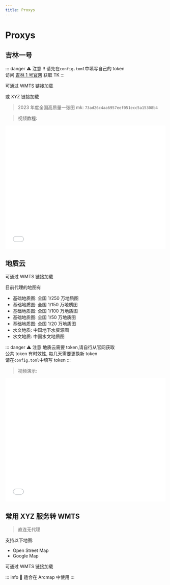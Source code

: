 ```yaml
---
title: Proxys
---
```


<script setup>
import GetAddress from "./GetAddress.vue"

</script>

# Proxys

## 吉林一号

::: danger ⚠️ 注意
‼️ 请先在`config.toml`中填写自己的 token  
访问 [吉林 1 号官网](https://www.jl1mall.com/rskit/MyRSservice) 获取 TK
:::

可通过 WMTS 链接加载

<GetAddress path="/WMTS/jl1"/>

或 XYZ 链接加载

<GetAddress path="/getTile/jl1/{z}/{x}/{y}?mk=73ad26c4aa6957eef051ecc5a15308b4"/>

> 2023 年度全国高质量一张图 mk: `73ad26c4aa6957eef051ecc5a15308b4`

> 视频教程:
<iframe src="//player.bilibili.com/player.html?isOutside=true&aid=113406514301152&bvid=BV144SdYiECo&cid=26561089267&p=1" scrolling="no" border="0" frameborder="no" framespacing="0" allowfullscreen="true" width="100%" height="387px"></iframe>

## 地质云

可通过 WMTS 链接加载

<GetAddress path="/WMTS/geocloud"/>

目前代理的地图有

- 基础地质图: 全国 1/250 万地质图
- 基础地质图: 全国 1/150 万地质图
- 基础地质图: 全国 1/100 万地质图
- 基础地质图: 全国 1/50 万地质图
- 基础地质图: 全国 1/20 万地质图
- 水文地质: 中国地下水资源图
- 水文地质: 中国水文地质图

::: danger ⚠️ 注意
地质云需要 token,请自行从官网获取  
公共 token 有时效性, 每几天需要更换新 token  
请在`config.toml`中填写 token
:::

> 视频演示:
<iframe src="//player.bilibili.com/player.html?isOutside=true&aid=113163043409358&bvid=BV17jtWetEvB&cid=25919818527&p=1" scrolling="no" border="0" frameborder="no" framespacing="0" allowfullscreen="true" width="100%" height="387px"></iframe>

## 常用 XYZ 服务转 WMTS

> 直连无代理

支持以下地图:

- Open Street Map
- Google Map

可通过 WMTS 链接加载
<GetAddress path="/WMTS/XYZ"/>

::: info
🤔 适合在 Arcmap 中使用
:::
